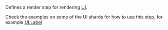 Defines a render step for rendering [UI](../../General/UI).

Check the examples on some of the UI shards for how to use this step, for example [UI.Label](../../UI/Label)
